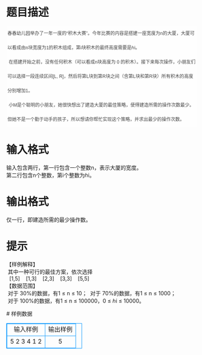 # 

 
 # 题目描述 
<p style="margin: 0px 0px 0px 2.25pt; padding: 0px; line-height: 38px; color: rgb(68, 68, 68); font-family: 'Microsoft YaHei', 微软雅黑, Tahoma, Helvetica, Arial, sans-serif; font-size: 12px; background-color: rgba(255, 255, 255, 0.65098);">春春幼儿园举办了一年一度的&ldquo;积木大赛&rdquo;。今年比赛的内容是搭建一座宽度为n的大厦，大厦可以看成由n块宽度为1的积木组成，第i块积木的最终高度需要是ℎi。<br />
&nbsp;在搭建开始之前，没有任何积木（可以看成n块高度为&nbsp;0&nbsp;的积木）。接下来每次操作，小朋友们可以选择一段连续区间[L,&nbsp;R]，然后将第L块到第R块之间（含第L块和第R块）所有积木的高度分别增加1。<br />
&nbsp;小M是个聪明的小朋友，她很快想出了建造大厦的最佳策略，使得建造所需的操作次数最少。但她不是一个勤于动手的孩子，所以想请你帮忙实现这个策略，并求出最少的操作次数。</p> 

 
 # 输入格式 
<p>输入包含两行，第一行包含一个整数n，表示大厦的宽度。&nbsp;<br />
第二行包含n个整数，第i个整数为ℎi。</p> 

 
 # 输出格式 
<p>仅一行，即建造所需的最少操作数。</p> 

 
 # 提示 
<p>【样例解释】<br />
&nbsp;其中一种可行的最佳方案，依次选择<br />
&nbsp;&nbsp;[1,5]&nbsp;&nbsp;&nbsp;&nbsp;[1,3]&nbsp;&nbsp;&nbsp;&nbsp;[2,3]&nbsp;&nbsp;&nbsp;&nbsp;[3,3]&nbsp;&nbsp;&nbsp;&nbsp;[5,5]<br />
【数据范围】<br />
&nbsp;对于&nbsp;30%的数据，有1&nbsp;&le;&nbsp;n&nbsp;&le;&nbsp;10；&nbsp;&nbsp;对于&nbsp;70%的数据，有1&nbsp;&le;&nbsp;n&nbsp;&le;&nbsp;1000；<br />
&nbsp;对于&nbsp;100%的数据，有1&nbsp;&le;&nbsp;n&nbsp;&le;&nbsp;100000，0&nbsp;&le;&nbsp;ℎi&nbsp;&le;&nbsp;10000。</p> 
# 样例数据
<style>
        table,table tr th, table tr td { border:1px solid #0094ff; }
        table { width: 200px; min-height: 25px; line-height: 25px; text-align: center; border-collapse: collapse;}   
    </style>
<table>
	<tr>
		<td>输入样例</td>
		<td>输出样例</td>
	</tr>
<tr><td>5 
2 3 4 1 2 </td><td>5</td></tr></table>
